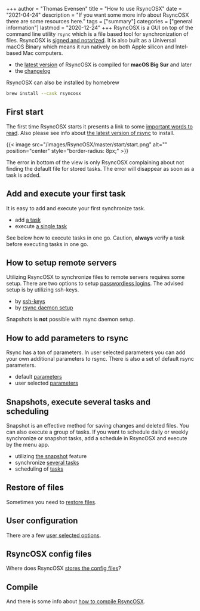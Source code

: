 +++
author = "Thomas Evensen"
title = "How to use RsyncOSX"
date = "2021-04-24"
description = "If you want some more info about RsyncOSX there are some resources here."
tags = ["summary"]
categories = ["general information"]
lastmod = "2020-12-24"
+++
RsyncOSX is a GUI on top of the command line utility `rsync` which is a file based tool for synchronization of files. RsyncOSX is [signed and notarized](/post/notarized/). It is also built as a Universal macOS Binary which means it run natively on both Apple silicon and Intel-based Mac computers.

- the [latest version](https://github.com/rsyncOSX/RsyncOSX/releases) of RsyncOSX is compiled for **macOS Big Sur** and later
- the [changelog](/post/changelog/)

RsyncOSX can also be installed by homebrew
```bash
brew install --cask rsyncosx
```

## First start

The first time RsyncOSX starts it presents a link to some [important words to read](/post/important/).  Also please see info about [the latest version of rsync](/post/rsync/) to install.

{{< image src="/images/RsyncOSX/master/start/start.png" alt="" position="center" style="border-radius: 8px;" >}}

The error in bottom of the view is only RsyncOSX complaining about not finding the default file for stored tasks. The error will disappear as soon as a task is added.

## Add and execute your first task

It is easy to add and execute your first synchronize task.

- add [a task](/post/addconfigurations/)
- execute [a single task](/post/singletask/)

See below how to execute tasks in one go. Caution, **always** verify a task before executing tasks in one go.

## How to setup remote servers

Utilizing RsyncOSX to synchronize files to remote servers requires some setup. There are two options to setup [passwordless logins](/post/remotelogins/). The advised setup is by utilizing ssh-keys.

- by [ssh-keys](/post/ssh/)
- by [rsync daemon setup](/post/rsyncdaemon/)

Snapshots is **not** possible with rsync daemon setup.

## How to add parameters to rsync

Rsync has a ton of parameters. In user selected parameters you can add your own additional parameters to rsync. There is also a set of default rsync parameters.

- default [parameters](/post/rsyncparameters)
- user selected [parameters](/post/userparameters/)

## Snapshots, execute several tasks and scheduling

Snapshot is an effective method for saving changes and deleted files. You can also execute a group of tasks. If you want to schedule daily or weekly synchronize or snapshot tasks, add a schedule in RsyncOSX and execute by the menu app.

- utilizing [the snapshot](/post/snapshots/) feature
- synchronize [several tasks](/post/severaltasks/)
- scheduling of [tasks](/post/scheduletasks/)

## Restore of files

Sometimes you need to [restore files](/post/restore/).

## User configuration

There are a few [user selected options](/post/userconfiguration/).

## RsyncOSX config files

Where does RsyncOSX [stores the config files](/post/configfiles/)?

## Compile

And there is some info about [how to compile RsyncOSX](/post/compile/).
